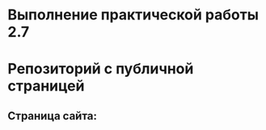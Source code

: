 # Выполнение практической работы 2.7
# Репозиторий с публичной страницей
## Страница сайта:
<!-- Здесь будет ссылка на публичную страницу -->
